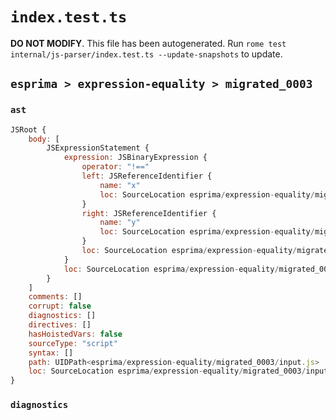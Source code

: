 # `index.test.ts`

**DO NOT MODIFY**. This file has been autogenerated. Run `rome test internal/js-parser/index.test.ts --update-snapshots` to update.

## `esprima > expression-equality > migrated_0003`

### `ast`

```javascript
JSRoot {
	body: [
		JSExpressionStatement {
			expression: JSBinaryExpression {
				operator: "!=="
				left: JSReferenceIdentifier {
					name: "x"
					loc: SourceLocation esprima/expression-equality/migrated_0003/input.js 1:0-1:1 (x)
				}
				right: JSReferenceIdentifier {
					name: "y"
					loc: SourceLocation esprima/expression-equality/migrated_0003/input.js 1:6-1:7 (y)
				}
				loc: SourceLocation esprima/expression-equality/migrated_0003/input.js 1:0-1:7
			}
			loc: SourceLocation esprima/expression-equality/migrated_0003/input.js 1:0-1:7
		}
	]
	comments: []
	corrupt: false
	diagnostics: []
	directives: []
	hasHoistedVars: false
	sourceType: "script"
	syntax: []
	path: UIDPath<esprima/expression-equality/migrated_0003/input.js>
	loc: SourceLocation esprima/expression-equality/migrated_0003/input.js 1:0-2:0
}
```

### `diagnostics`

```

```
